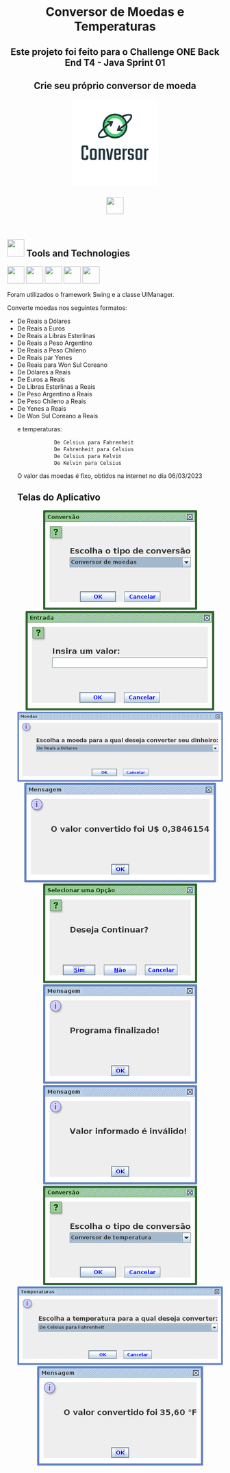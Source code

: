 <h1 align="center"> Conversor de Moedas e Temperaturas </h1>
<h2 align="center"> Este projeto foi feito para o Challenge ONE Back End T4 - Java Sprint 01
<h2 align="center"> Crie seu próprio conversor de moeda 
<p align="center">
  <img src="conversor.png" />
</p>

<div align="center">
<a  href="https://github.com/mlumoura/conversor_moedas_temperatura_JavaSwing.git" target="_blank"><img src="https://cdn.jsdelivr.net/gh/devicons/devicon/icons/github/github-original.svg"  width="40" height="40"/></a>   
</div>
	
<br>

<h2> <img src="https://cdn.jsdelivr.net/gh/devicons/devicon/icons/git/git-original.svg" width="40" height="40"/> Tools and Technologies</h2>

<img src="https://cdn.jsdelivr.net/gh/devicons/devicon/icons/figma/figma-original.svg" width="40" height="40"/> 
<img src="https://cdn.jsdelivr.net/gh/devicons/devicon/icons/github/github-original.svg"  width="40" height="40"/>  
<img src="https://cdn.jsdelivr.net/gh/devicons/devicon/icons/trello/trello-plain-wordmark.svg" width="40" height="40"/>   
<img src="https://cdn.jsdelivr.net/gh/devicons/devicon/icons/markdown/markdown-original.svg"  width="40" height="40"/>   
<img src="https://cdn.jsdelivr.net/gh/devicons/devicon/icons/java/java-original.svg" width="40" height="40"/> 

<br>

Foram utilizados o framework Swing e a classe UIManager.


Converte moedas nos seguintes formatos:
<ul>
<li>De Reais a Dólares
<li>De Reais a Euros
<li>De Reais a Libras Esterlinas
<li>De Reais a Peso Argentino
<li>De Reais a Peso Chileno
<li>De Reais par Yenes
<li>De Reais para Won Sul Coreano
<li>De Dólares a Reais
<li>De Euros a Reais
<li>De Libras Esterlinas a Reais
<li>De Peso Argentino a Reais
<li>De Peso Chileno a Reais
<Li>De Yenes a Reais
<li>De Won Sul Coreano a Reais
                
e temperaturas:  

				De Celsius para Fahrenheit
				De Fahrenheit para Celsius
				De Celsius para Kelvin
				De Kelvin para Celsius  
           
                
O valor das moedas é fixo, obtidos na internet no dia 06/03/2023

<h2> Telas do Aplicativo </h2>
 <p align="center">
  <img src="TelasConversor1.png" />  <img src="TelasConversor2.png" />  <img src="TelasConversor3.png" />  <img src="TelasConversor4.png" />  <img src="TelasConversor5.png" />  <img src="TelasConversor6.png" />  <img src="TelasConversor7.png" />  <img src="TelasConversor8.png" />  <img src="TelasConversor9.png" />  <img src="TelasConversor10.png" /> 
</p>
